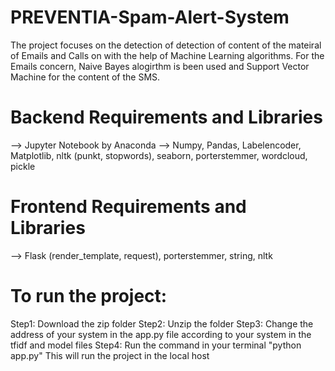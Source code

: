 # PREVENTIA-Spam-Alert-System
The project focuses on the detection of detection of content of the mateiral of Emails and Calls on with the help of Machine Learning algorithms. For the Emails concern, Naive Bayes alogirthm is been used and Support Vector Machine for the content of the SMS.

# Backend Requirements and Libraries
--> Jupyter Notebook by Anaconda
--> Numpy, Pandas, Labelencoder, Matplotlib, nltk (punkt, stopwords), seaborn, porterstemmer, wordcloud, pickle

# Frontend Requirements and Libraries
--> Flask (render_template, request), porterstemmer, string, nltk

# To run the project:
Step1: Download the zip folder
Step2: Unzip the folder
Step3: Change the address of your system in the app.py file according to your system in the tfidf and model files
Step4: Run the command in your terminal "python app.py"
This will run the project in the local host
